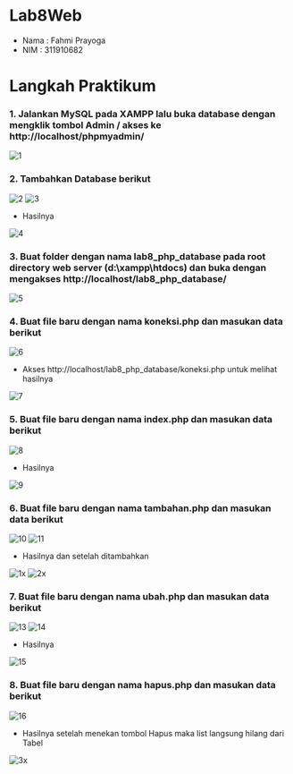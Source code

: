 # Lab8Web

- Nama : Fahmi Prayoga
- NIM  : 311910682

# Langkah Praktikum

### 1. Jalankan MySQL pada XAMPP lalu buka database dengan mengklik tombol Admin / akses ke http://localhost/phpmyadmin/

![1](https://user-images.githubusercontent.com/56239989/119947146-a0a9ad80-bfc1-11eb-9d13-26e3941156be.jpg)

### 2. Tambahkan Database berikut

![2](https://user-images.githubusercontent.com/56239989/119947325-d484d300-bfc1-11eb-8969-182112a6fc98.jpg)
![3](https://user-images.githubusercontent.com/56239989/119947333-d64e9680-bfc1-11eb-90f1-fa55441ee222.jpg)

- Hasilnya

![4](https://user-images.githubusercontent.com/56239989/119947373-dd75a480-bfc1-11eb-8917-188daf825215.jpg)

### 3. Buat folder dengan nama lab8_php_database pada root directory web server (d:\xampp\htdocs) dan buka dengan mengakses http://localhost/lab8_php_database/

![5](https://user-images.githubusercontent.com/56239989/119947565-1746ab00-bfc2-11eb-8382-3fb5244c780d.jpg)

### 4. Buat file baru dengan nama koneksi.php dan masukan data berikut

![6](https://user-images.githubusercontent.com/56239989/119947685-35141000-bfc2-11eb-825f-d14b4b16144f.jpg)

- Akses http://localhost/lab8_php_database/koneksi.php untuk melihat hasilnya

![7](https://user-images.githubusercontent.com/56239989/119951970-b9689200-bfc6-11eb-9987-8404b97d80d6.jpg)

### 5. Buat file baru dengan nama index.php dan masukan data berikut

![8](https://user-images.githubusercontent.com/56239989/120213543-87bd2880-c25d-11eb-85d2-99789ef05b12.jpg)

- Hasilnya

![9](https://user-images.githubusercontent.com/56239989/120213580-93a8ea80-c25d-11eb-874a-e3c495a75ec2.jpg)

### 6. Buat file baru dengan nama tambahan.php dan masukan data berikut

![10](https://user-images.githubusercontent.com/56239989/120214188-5729be80-c25e-11eb-9223-9b71da0bc75b.jpg)
![11](https://user-images.githubusercontent.com/56239989/120214194-58f38200-c25e-11eb-9054-b30f3af8fee5.jpg)

- Hasilnya dan setelah ditambahkan

![1x](https://user-images.githubusercontent.com/56239989/120214813-2a29db80-c25f-11eb-999f-e27b0874e354.jpg)
![2x](https://user-images.githubusercontent.com/56239989/120214820-2d24cc00-c25f-11eb-8373-3263bf2269cb.jpg)

### 7. Buat file baru dengan nama ubah.php dan masukan data berikut

![13](https://user-images.githubusercontent.com/56239989/119951233-eb2d2900-bfc5-11eb-845d-da5311c007e2.jpg)
![14](https://user-images.githubusercontent.com/56239989/119951244-ed8f8300-bfc5-11eb-9364-44804a91d419.jpg)

- Hasilnya

![15](https://user-images.githubusercontent.com/56239989/119952058-ce452580-bfc6-11eb-9467-79a72c91d41e.jpg)


### 8. Buat file baru dengan nama hapus.php dan masukan data berikut

![16](https://user-images.githubusercontent.com/56239989/119951386-16b01380-bfc6-11eb-88ff-bad6283ef254.jpg)

- Hasilnya setelah menekan tombol Hapus maka list langsung hilang dari Tabel

![3x](https://user-images.githubusercontent.com/56239989/120215061-7d039300-c25f-11eb-9c6a-6332b3037764.jpg)

